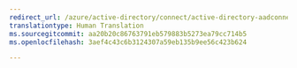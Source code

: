 ```yaml
---
redirect_url: /azure/active-directory/connect/active-directory-aadconnectsyncservice-features
translationtype: Human Translation
ms.sourcegitcommit: aa20b20c86763791eb579883b5273ea79cc714b5
ms.openlocfilehash: 3aef4c43c6b3124307a59eb135b9ee56c423b624

---
```




<!--HONumber=Dec16_HO3-->


